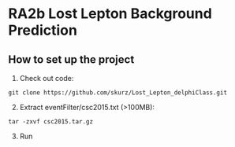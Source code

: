 # RA2b Lost Lepton Background Prediction

## How to set up the project
1. Check out code:
```
git clone https://github.com/skurz/Lost_Lepton_delphiClass.git
```
2. Extract eventFilter/csc2015.txt (>100MB):
```
tar -zxvf csc2015.tar.gz
```
3. Run
